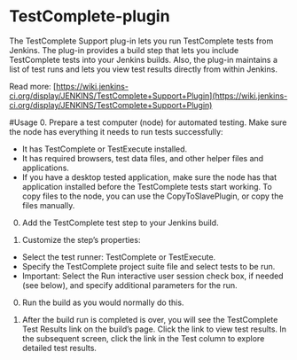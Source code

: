# TestComplete-plugin
The TestComplete Support plug-in lets you run TestComplete tests from Jenkins. The plug-in provides a build step that lets you include TestComplete tests into your Jenkins builds. Also, the plug-in maintains a list of test runs and lets you view test results directly from within Jenkins.

Read more: [https://wiki.jenkins-ci.org/display/JENKINS/TestComplete+Support+Plugin](https://wiki.jenkins-ci.org/display/JENKINS/TestComplete+Support+Plugin)

#Usage
0. Prepare a test computer (node) for automated testing. Make sure the node has everything it needs to run tests successfully:

  * It has TestComplete or TestExecute installed.
  * It has required browsers, test data files, and other helper files and applications.
  * If you have a desktop tested application, make sure the node has that application installed before the TestComplete tests start working. 
To copy files to the node, you can use the CopyToSlavePlugin, or copy the files manually. 
 
0. Add the TestComplete test step to your Jenkins build. 
 
0. Customize the step’s properties:
  * Select the test runner: TestComplete or TestExecute.
  * Specify the TestComplete project suite file and select tests to be run.
  * Important: Select the Run interactive user session check box, if needed (see below), and specify additional parameters for the run. 
 
0. Run the build as you would normally do this. 
 
0. After the build run is completed is over, you will see the TestComplete Test Results link on the build’s page. 
Click the link to view test results. In the subsequent screen, click the link in the Test column to explore detailed test results.

